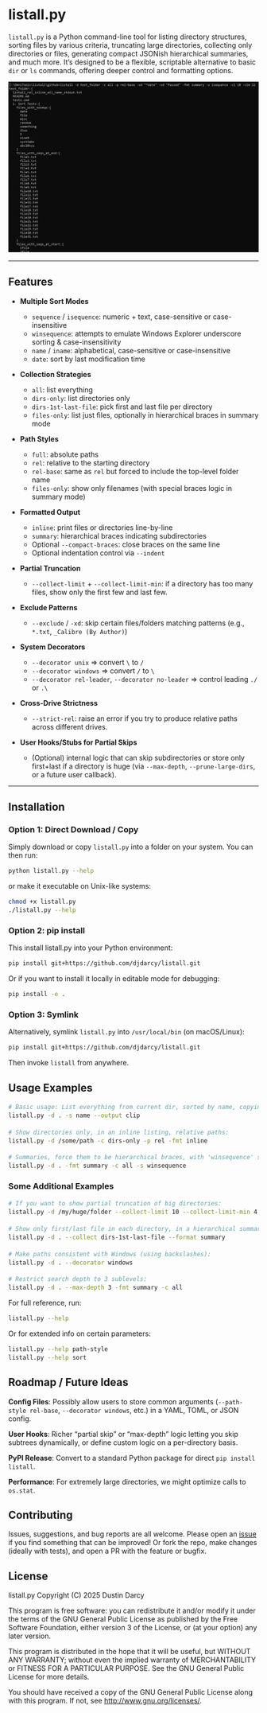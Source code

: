 # listall.py

`listall.py` is a Python command-line tool for listing directory structures, sorting files by various criteria, truncating large directories, collecting only directories or files, generating compact JSONish hierarchical summaries, and much more. It’s designed to be a flexible, scriptable alternative to basic `dir` or `ls` commands, offering deeper control and formatting options.

![listall -d test_folder -c all -p rel-base -xd "*date" -xd "Passed" -fmt summary -s isequence -cl 10 -clm 22](images/example1.png)

---

## Features

- **Multiple Sort Modes**  
  - `sequence` / `isequence`: numeric + text, case-sensitive or case-insensitive  
  - `winsequence`: attempts to emulate Windows Explorer underscore sorting  & case-insensitivity
  - `name` / `iname`: alphabetical, case-sensitive or case-insensitive  
  - `date`: sort by last modification time  

- **Collection Strategies**  
  - `all`: list everything  
  - `dirs-only`: list directories only  
  - `dirs-1st-last-file`: pick first and last file per directory  
  - `files-only`: list just files, optionally in hierarchical braces in summary mode  

- **Path Styles**  
  - `full`: absolute paths  
  - `rel`: relative to the starting directory  
  - `rel-base`: same as `rel` but forced to include the top-level folder name  
  - `files-only`: show only filenames (with special braces logic in summary mode)  

- **Formatted Output**  
  - `inline`: print files or directories line-by-line  
  - `summary`: hierarchical braces indicating subdirectories  
  - Optional `--compact-braces`: close braces on the same line  
  - Optional indentation control via `--indent`  

- **Partial Truncation**  
  - `--collect-limit` + `--collect-limit-min`: if a directory has too many files, show only the first few and last few.  

- **Exclude Patterns**  
  - `--exclude` / `-xd`: skip certain files/folders matching patterns (e.g., `*.txt`, `_Calibre (By Author)`)  

- **System Decorators**  
  - `--decorator unix` => convert `\` to `/`  
  - `--decorator windows` => convert `/` to `\`  
  - `--decorator rel-leader`, `--decorator no-leader` => control leading `./` or `.\`  

- **Cross-Drive Strictness**  
  - `--strict-rel`: raise an error if you try to produce relative paths across different drives.  

- **User Hooks/Stubs for Partial Skips**  
  - (Optional) internal logic that can skip subdirectories or store only first+last if a directory is huge (via `--max-depth`, `--prune-large-dirs`, or a future user callback).  

---

## Installation

### Option 1: Direct Download / Copy

Simply download or copy `listall.py` into a folder on your system. You can then run:

```bash
python listall.py --help
```

or make it executable on Unix-like systems:

```bash
chmod +x listall.py
./listall.py --help
```

### Option 2: pip install

This install listall.py into your Python environment:

```bash
pip install git+https://github.com/djdarcy/listall.git
```

Or if you want to install it locally in editable mode for debugging:

```bash
pip install -e .
```

### Option 3: Symlink

Alternatively, symlink `listall.py` into `/usr/local/bin` (on macOS/Linux):

```bash
pip install git+https://github.com/djdarcy/listall.git
```

Then invoke `listall` from anywhere.

## Usage Examples

```bash
# Basic usage: List everything from current dir, sorted by name, copying output to clipboard:
listall.py -d . -s name --output clip

# Show directories only, in an inline listing, relative paths:
listall.py -d /some/path -c dirs-only -p rel -fmt inline

# Summaries, force them to be hierarchical braces, with 'winsequence' sorting:
listall.py -d . -fmt summary -c all -s winsequence
```

### Some Additional Examples

```bash
# If you want to show partial truncation of big directories:
listall.py -d /my/huge/folder --collect-limit 10 --collect-limit-min 4

# Show only first/last file in each directory, in a hierarchical summary:
listall.py -d . --collect dirs-1st-last-file --format summary

# Make paths consistent with Windows (using backslashes):
listall.py -d . --decorator windows

# Restrict search depth to 3 sublevels:
listall.py -d . --max-depth 3 -fmt summary -c all
```

For full reference, run:

```bash
listall.py --help
```

Or for extended info on certain parameters:

```bash
listall.py --help path-style
listall.py --help sort
```

## Roadmap / Future Ideas

**Config Files**: Possibly allow users to store common arguments (`--path-style rel-base`, `--decorator windows`, etc.) in a YAML, TOML, or JSON config.

**User Hooks**: Richer “partial skip” or “max-depth” logic letting you skip subtrees dynamically, or define custom logic on a per-directory basis.

**PyPI Release**: Convert to a standard Python package for direct `pip install listall`.

**Performance**: For extremely large directories, we might optimize calls to `os.stat`.

## Contributing

Issues, suggestions, and bug reports are all welcome. Please open an [issue](https://github.com/listall/issues) if you find something that can be improved! Or fork the repo, make changes (ideally with tests), and open a PR with the feature or bugfix.

## License

listall.py
Copyright (C) 2025 Dustin Darcy

This program is free software: you can redistribute it and/or modify
it under the terms of the GNU General Public License as published by
the Free Software Foundation, either version 3 of the License, or
(at your option) any later version.

This program is distributed in the hope that it will be useful,
but WITHOUT ANY WARRANTY; without even the implied warranty of
MERCHANTABILITY or FITNESS FOR A PARTICULAR PURPOSE.  See the
GNU General Public License for more details.

You should have received a copy of the GNU General Public License
along with this program.  If not, see <http://www.gnu.org/licenses/>.
